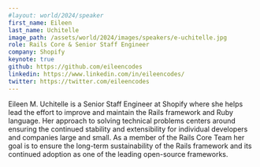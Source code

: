 ```yaml
---
#layout: world/2024/speaker
first_name: Eileen
last_name: Uchitelle
image_path: /assets/world/2024/images/speakers/e-uchitelle.jpg
role: Rails Core & Senior Staff Engineer
company: Shopify
keynote: true
github: https://github.com/eileencodes
linkedin: https://www.linkedin.com/in/eileencodes/
twitter: https://twitter.com/eileencodes
---
```


Eileen M. Uchitelle is a Senior Staff Engineer at Shopify where she helps lead the effort to improve and maintain the Rails framework and Ruby language. Her approach to solving technical problems centers around ensuring the continued stability and extensibility for individual developers and companies large and small. As a member of the Rails Core Team her goal is to ensure the long-term sustainability of the Rails framework and its continued adoption as one of the leading open-source frameworks.
